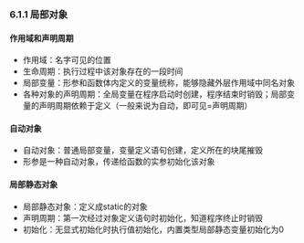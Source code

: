 ### 6.1.1 局部对象

#### 作用域和声明周期

* 作用域：名字可见的位置
* 生命周期：执行过程中该对象存在的一段时间
* 局部变量：形参和函数体内定义的变量统称，能够隐藏外层作用域中同名对象
* 各种对象的声明周期：全局变量在程序启动时创建，程序结束时销毁；局部变量的声明周期依赖于定义（一般来说为自动，即可见=声明周期）

#### 自动对象

* 自动对象：普通局部变量，变量定义语句创建，定义所在的块尾摧毁
* 形参是一种自动对象，传递给函数的实参初始化该对象

#### 局部静态对象

* 局部静态对象：定义成static的对象
* 声明周期：第一次经过对象定义语句时初始化，知道程序终止时销毁
* 初始化：无显式初始化时执行值初始化，内置类型局部静态变量初始化为0

